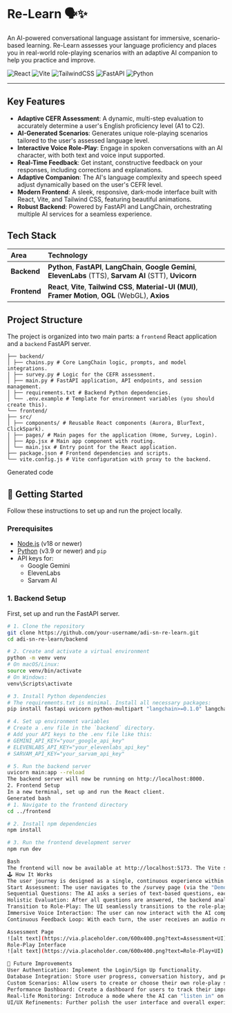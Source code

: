 # Re-Learn 🗣️✨

An AI-powered conversational language assistant for immersive, scenario-based learning. Re-Learn assesses your language proficiency and places you in real-world role-playing scenarios with an adaptive AI companion to help you practice and improve.

![React](https://img.shields.io/badge/react-%2320232a.svg?style=for-the-badge&logo=react&logoColor=%2361DAFB)
![Vite](https://img.shields.io/badge/vite-%23646CFF.svg?style=for-the-badge&logo=vite&logoColor=white)
![TailwindCSS](https://img.shields.io/badge/tailwindcss-%2338B2AC.svg?style=for-the-badge&logo=tailwind-css&logoColor=white)
![FastAPI](https://img.shields.io/badge/FastAPI-005571?style=for-the-badge&logo=fastapi)
![Python](https://img.shields.io/badge/python-3670A0?style=for-the-badge&logo=python&logoColor=ffdd54)

---

##  Key Features

-   **Adaptive CEFR Assessment**: A dynamic, multi-step evaluation to accurately determine a user's English proficiency level (A1 to C2).
-   **AI-Generated Scenarios**: Generates unique role-playing scenarios tailored to the user's assessed language level.
-   **Interactive Voice Role-Play**: Engage in spoken conversations with an AI character, with both text and voice input supported.
-   **Real-Time Feedback**: Get instant, constructive feedback on your responses, including corrections and explanations.
-   **Adaptive Companion**: The AI's language complexity and speech speed adjust dynamically based on the user's CEFR level.
-   **Modern Frontend**: A sleek, responsive, dark-mode interface built with React, Vite, and Tailwind CSS, featuring beautiful animations.
-   **Robust Backend**: Powered by FastAPI and LangChain, orchestrating multiple AI services for a seamless experience.

##  Tech Stack

| Area       | Technology                                                                                                       |
| :--------- | :--------------------------------------------------------------------------------------------------------------- |
| **Backend**  | **Python**, **FastAPI**, **LangChain**, **Google Gemini**, **ElevenLabs** (TTS), **Sarvam AI** (STT), **Uvicorn**      |
| **Frontend** | **React**, **Vite**, **Tailwind CSS**, **Material-UI (MUI)**, **Framer Motion**, **OGL** (WebGL), **Axios**        |

##  Project Structure

The project is organized into two main parts: a `frontend` React application and a `backend` FastAPI server.
```
├── backend/
│ ├── chains.py # Core LangChain logic, prompts, and model integrations.
│ ├── survey.py # Logic for the CEFR assessment.
│ ├── main.py # FastAPI application, API endpoints, and session management.
│ ├── requirements.txt # Backend Python dependencies.
│ └── .env.example # Template for environment variables (you should create this).
└── frontend/
├── src/
│ ├── components/ # Reusable React components (Aurora, BlurText, ClickSpark).
│ ├── pages/ # Main pages for the application (Home, Survey, Login).
│ ├── App.jsx # Main app component with routing.
│ └── main.jsx # Entry point for the React application.
├── package.json # Frontend dependencies and scripts.
└── vite.config.js # Vite configuration with proxy to the backend.
```
Generated code
## 🏁 Getting Started

Follow these instructions to set up and run the project locally.

### Prerequisites

-   [Node.js](https://nodejs.org/) (v18 or newer)
-   [Python](https://www.python.org/downloads/) (v3.9 or newer) and `pip`
-   API keys for:
    -   Google Gemini
    -   ElevenLabs
    -   Sarvam AI

### 1. Backend Setup

First, set up and run the FastAPI server.

```bash
# 1. Clone the repository
git clone https://github.com/your-username/adi-sn-re-learn.git
cd adi-sn-re-learn/backend

# 2. Create and activate a virtual environment
python -m venv venv
# On macOS/Linux:
source venv/bin/activate
# On Windows:
venv\Scripts\activate

# 3. Install Python dependencies
# The requirements.txt is minimal. Install all necessary packages:
pip install fastapi uvicorn python-multipart "langchain>=0.1.0" langchain-google-genai pydantic "elevenlabs>=1.0.0" sarvamai-client python-dotenv "nest-asyncio>=1.0.0"

# 4. Set up environment variables
# Create a .env file in the `backend` directory.
# Add your API keys to the .env file like this:
# GEMINI_API_KEY="your_google_api_key"
# ELEVENLABS_API_KEY="your_elevenlabs_api_key"
# SARVAM_API_KEY="your_sarvam_api_key"

# 5. Run the backend server
uvicorn main:app --reload
The backend server will now be running on http://localhost:8000.
2. Frontend Setup
In a new terminal, set up and run the React client.
Generated bash
# 1. Navigate to the frontend directory
cd ../frontend

# 2. Install npm dependencies
npm install

# 3. Run the frontend development server
npm run dev

Bash
The frontend will now be available at http://localhost:5173. The Vite server is configured to automatically proxy API requests to the backend.
🕹️ How It Works
The user journey is designed as a single, continuous experience within the "Demo" page:
Start Assessment: The user navigates to the /survey page (via the "Demo" link), which automatically starts a new session.
Sequential Questions: The AI asks a series of text-based questions, each corresponding to a CEFR level (A1 -> C2).
Holistic Evaluation: After all questions are answered, the backend analyzes the entire transcript to determine a final, accurate CEFR level.
Transition to Role-Play: The UI seamlessly transitions to the role-play stage. The chat history is maintained, and a right-hand panel appears with the AI-generated scenario and feedback sections.
Immersive Voice Interaction: The user can now interact with the AI companion using their voice. The text input is replaced by a microphone button.
Continuous Feedback Loop: With each turn, the user receives an audio reply from the AI, and the feedback panel is updated with live corrections and explanations.

Assessment Page
![alt text](https://via.placeholder.com/600x400.png?text=Assessment+UI)
Role-Play Interface
![alt text](https://via.placeholder.com/600x400.png?text=Role-Play+UI)

🔮 Future Improvements
User Authentication: Implement the Login/Sign Up functionality.
Database Integration: Store user progress, conversation history, and performance metrics.
Custom Scenarios: Allow users to create or choose their own role-play scenarios.
Performance Dashboard: Create a dashboard for users to track their improvement over time.
Real-life Monitoring: Introduce a mode where the AI can "listen in" on real-world practice conversations (with consent) and provide after-the-fact feedback.
UI/UX Refinements: Further polish the user interface and overall experience.
